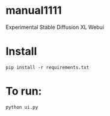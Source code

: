 # manual1111
Experimental Stable Diffusion XL Webui

# Install
`pip install -r requirements.txt`

# To run:
`python ui.py`
